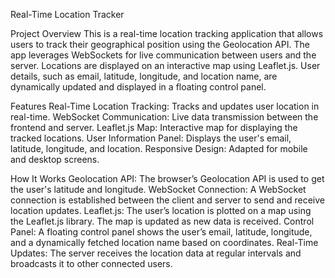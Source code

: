 Real-Time Location Tracker

Project Overview
This is a real-time location tracking application that allows users to track their geographical position using the Geolocation API. The app leverages WebSockets for live communication between users and the server. Locations are displayed on an interactive map using Leaflet.js. User details, such as email, latitude, longitude, and location name, are dynamically updated and displayed in a floating control panel.

Features
Real-Time Location Tracking: Tracks and updates user location in real-time.
WebSocket Communication: Live data transmission between the frontend and server.
Leaflet.js Map: Interactive map for displaying the tracked locations.
User Information Panel: Displays the user's email, latitude, longitude, and location.
Responsive Design: Adapted for mobile and desktop screens.

How It Works
Geolocation API: The browser’s Geolocation API is used to get the user's latitude and longitude.
WebSocket Connection: A WebSocket connection is established between the client and server to send and receive location updates.
Leaflet.js: The user’s location is plotted on a map using the Leaflet.js library. The map is updated as new data is received.
Control Panel: A floating control panel shows the user’s email, latitude, longitude, and a dynamically fetched location name based on coordinates.
Real-Time Updates: The server receives the location data at regular intervals and broadcasts it to other connected users.

